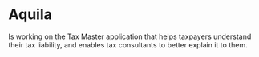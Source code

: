 # Aquila
Is working on the Tax Master application that helps taxpayers understand their tax liability, and enables tax consultants to better explain it to them.
